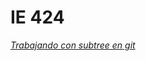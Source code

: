# IE 424

*[Trabajando con subtree en git](https://www.atlassian.com/blog/git/alternatives-to-git-submodule-git-subtree)*
